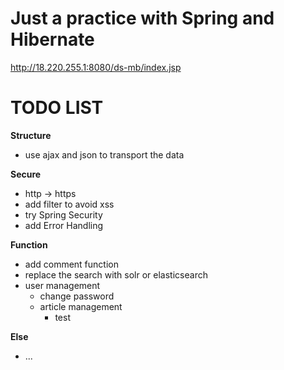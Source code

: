 # Just a practice with Spring and Hibernate
http://18.220.255.1:8080/ds-mb/index.jsp

# TODO LIST

**Structure**
* use ajax and json to transport the data 

**Secure**
- http -> https
- add filter to avoid xss
- try Spring Security
- add Error Handling

**Function**
* add comment function
* replace the search with solr or elasticsearch
* user management
  * change password
  * article management
    * test


**Else**
* ...
